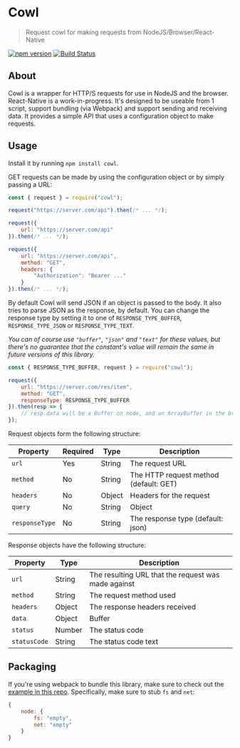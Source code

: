 # Cowl
> Request cowl for making requests from NodeJS/Browser/React-Native

[![npm version](https://badge.fury.io/js/cowl.svg)](https://www.npmjs.com/package/cowl) [![Build Status](https://travis-ci.org/perry-mitchell/cowl.svg?branch=master)](https://travis-ci.org/perry-mitchell/cowl)

## About

Cowl is a wrapper for HTTP/S requests for use in NodeJS and the browser. React-Native is a work-in-progress. It's designed to be useable from 1 script, support bundling (via Webpack) and support sending and receiving data. It provides a simple API that uses a configuration object to make requests.

## Usage

Install it by running `npm install cowl`.

GET requests can be made by using the configuration object or by simply passing a URL:

```javascript
const { request } = require("cowl");

request("https://server.com/api").then(/* ... */);

request({
    url: "https://server.com/api"
}).then(/* ... */);

request({
    url: "https://server.com/api",
    method: "GET",
    headers: {
        "Authorization": "Bearer ..."
    }
}).then(/* ... */);
```

By default Cowl will send JSON if an object is passed to the body. It also tries to parse JSON as the response, by default. You can change the response type by setting it to one of `RESPONSE_TYPE_BUFFER`, `RESPONSE_TYPE_JSON` or `RESPONSE_TYPE_TEXT`.

_You can of course use `"buffer"`, `"json"` and `"text"` for these values, but there's no guarantee that the constant's value will remain the same in future versions of this library._

```javascript
const { RESPONSE_TYPE_BUFFER, request } = require("cowl");

request({
    url: "https://server.com/res/item",
    method: "GET",
    responseType: RESPONSE_TYPE_BUFFER
}).then(resp => {
    // resp.data will be a Buffer on node, and an ArrayBuffer in the browser
});
```

Request objects form the following structure:

| Property    | Required | Type         | Description                           |
|-------------|----------|--------------|---------------------------------------|
| `url`       | Yes      | String       | The request URL                       |
| `method`    | No       | String       | The HTTP request method (default: GET) |
| `headers`   | No       | Object       | Headers for the request               |
| `query`     | No       | String|Object | Query object/string                  |
| `responseType` | No    | String       | The response type (default: json)     |

Response objects have the following structure:

| Property      | Type      | Description                           |
|---------------|-----------|---------------------------------------|
| `url`         | String    | The resulting URL that the request was made against |
| `method`      | String    | The request method used               |
| `headers`     | Object    | The response headers received         |
| `data`        | Object|Buffer|String | The response body          |
| `status`      | Number    | The status code                       |
| `statusCode`  | String    | The status code text                  |

## Packaging

If you're using webpack to bundle this library, make sure to check out the [example in this repo](webpack.config.js). Specifically, make sure to stub `fs` and `net`:

```javascript
{
    node: {
        fs: "empty",
        net: "empty"
    }
}
```
